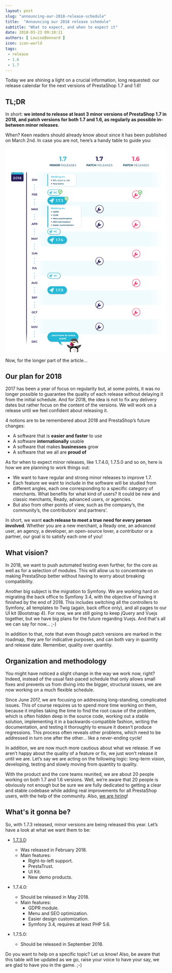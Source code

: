 ```yaml
---
layout: post
slug: "announcing-our-2018-release-schedule"
title:  "Announcing our 2018 release schedule"
subtitle: "What to expect, and when to expect it"
date: 2018-03-23 09:10:11
authors: [ LouiseBonnard ]
icon: icon-world
tags:
 - release
 - 1.6
 - 1.7
---
```

 
Today we are shining a light on a crucial information, long requested: our release calendar for the next versions of PrestaShop 1.7 and 1.6!


## TL;DR
 
In short: **we intend to release at least 3 minor versions of PrestaShop 1.7 in 2018, and patch versions for both 1.7 and 1.6, as regularly as possible in-between minor releases**.
 
When? Keen readers should already know about since it has been published on March 2nd. In case you are not, here’s a handy table to guide you:
 
![Prestashop 2018 release schedule](/assets/images/2018/03/Roadmap_2018.jpg)
 
Now, for the longer part of the article...


## Our plan for 2018
 
2017 has been a year of focus on regularity but, at some points, it was no longer possible to guarantee the quality of each release without delaying it from the initial schedule. And for 2018, the idea is not to fix any delivery dates but rather focus on the content of the versions. We will work on a release until we feel confident about releasing it.
 
4 notions are to be remembered about 2018 and PrestaShop’s future changes:
 
- A software that is **easier and faster** to use
- A software **internationally** usable
- A software that makes **businesses** grow
- A software that we all are **proud of**
 
As for when to expect minor releases, like 1.7.4.0, 1.7.5.0 and so on, here is how we are planning to work things out:
 
* We want to have regular and strong minor releases to improve 1.7.
* Each feature we want to include in the software will be studied from different angles, each one corresponding to a specific category of merchants. What benefits for what kind of users? It could be new and classic merchants, Ready, advanced users, or agencies.
* But also from other points of view, such as the company’s, the community’s, the contributors’ and partners’.

In short, we want **each release to meet a true need for every person involved**. Whether you are a new merchant, a Ready one, an advanced user, an agency, a developer, an open-source lover, a contributor or a partner, our goal is to satisfy each one of you!


## What vision?
 
In 2018, we want to push automated testing even further, for the core as well as for a selection of modules. This will allow us to concentrate on making PrestaShop better without having to worry about breaking compatibility.
 
Another big subject is the migration to Symfony. We are working hard on migrating the back office to Symfony 3.4, with the objective of having it finished by the end of 2018. This includes switching all the controllers to Symfony, all templates to Twig (again, back office only), and all pages to our UI kit (Bootstrap 4). For now, we are still going to keep jQuery and Vuejs together, but we have big plans for the future regarding Vuejs. And that's all we can say for now… ;-)
 
In addition to that, note that even though patch versions are marked in the roadmap, they are for indicative purposes, and can both vary in quantity and release date. Remember, quality over quantity.
 
 
## Organization and methodology
 
You might have noticed a slight change in the way we work now, right? Indeed, instead of the usual fast-paced schedule that only allows small fixes and prevents us from diving into the bigger, structural issues, we are now working on a much flexible schedule.
 
Since June 2017, we are focusing on addressing long-standing, complicated issues. This of course requires us to spend more time working on them, because it implies taking the time to find the root cause of the problem, which is often hidden deep in the source code, working out a stable solution, implementing it in a backwards-compatible fashion, writing the documentation, and testing it thoroughly to ensure it doesn’t produce regressions. This process often reveals other problems, which need to be addressed in turn one after the other… like a never-ending cycle!
 
In addition, we are now much more cautious about what we release. If we aren’t happy about the quality of a feature or fix, we just won’t release it until we are. Let’s say we are acting on the following logic: long-term vision, developing, testing and slowly moving from quantity to quality.
 
With the product and the core teams reunited, we are about 20 people working on both 1.7 and 1.6 versions. Well, we’re aware that 20 people is obviously not enough but be sure we are fully dedicated to getting a clear and stable codebase while adding real improvements for all PrestaShop users, with the help of the community. Also, [we are hiring](https://www.jobs.net/jobs/prestashop/en-gb/)!


## What's it gonna be?
 
So, with 1.7.3 released, minor versions are being released this year. Let’s have a look at what we want them to be:
 
* [1.7.3.0](http://build.prestashop.com/news/prestashop-1-7-3-0-available):
  * Was released in February 2018.
  * Main features:
	* Right-to-left support.
	* PrestaTrust.
	* UI Kit.
	* New demo products.
 
* 1.7.4.0:
  * Should be released in May 2018.
  * Main features:
	* GDPR module.
	* Menu and SEO optimization.
	* Easier design customization.
	* Symfony 3.4, requires at least PHP 5.6.
 
* 1.7.5.0:
  * Should be released in September 2018.

 
Do you want to help on a specific topic? Let us know! Also, be aware that this table will be updated as we go, raise your voice to have your say, we are glad to have you in the game. ;-)
